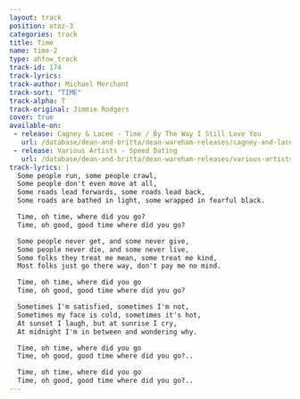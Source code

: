 ```yaml
---
layout: track
position: atoz-3
categories: track
title: Time
name: time-2
type: ahfow_track
track-id: 174
track-lyrics: 
track-author: Michael Merchant
track-sort: "TIME"
track-alpha: T
track-original: Jimmie Rodgers
cover: true
available-on:
 - release: Cagney & Lacee - Time / By The Way I Still Love You
   url: /database/dean-and-britta/dean-wareham-releases/cagney-and-lacee-time/
 - release: Various Artists - Speed Dating
   url: /database/dean-and-britta/dean-wareham-releases/various-artists-speed-dating/
track-lyrics: |
  Some people run, some people crawl,
  Some people don't even move at all,
  Some roads lead forwards, some roads lead back,
  Some roads are bathed in light, some wrapped in fearful black.

  Time, oh time, where did you go?
  Time, oh good, good time where did you go?

  Some people never get, and some never give,
  Some people never die, and some never live,
  Some folks they treat me mean, some treat me kind,
  Most folks just go there way, don't pay me no mind.

  Time, oh time, where did you go
  Time, oh good, good time where did you go?

  Sometimes I'm satisfied, sometimes I'm not,
  Sometimes my face is cold, sometimes it's hot,
  At sunset I laugh, but at sunrise I cry,
  At midnight I'm in between and wondering why.

  Time, oh time, where did you go
  Time, oh good, good time where did you go?.. 

  Time, oh time, where did you go
  Time, oh good, good time where did you go?.. 
---
```

